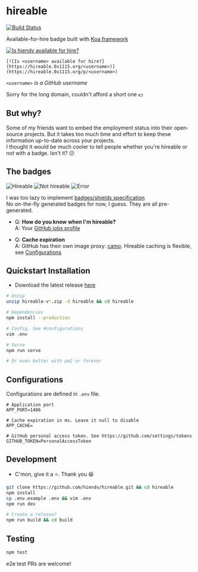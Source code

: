 # hireable
[![Build Status](https://travis-ci.org/hiendv/hireable.svg?branch=master)](https://travis-ci.org/hiendv/hireable)

Available-for-hire badge built with [Koa framework](https://github.com/koajs/koa)

[![Is hiendv available for hire?](https://hireable.0x1115.org/hiendv)](https://hireable.0x1115.org/p/hiendv)

```
[![Is <username> available for hire?](https://hireable.0x1115.org/<username>)](https://hireable.0x1115.org/p/<username>)
```
*`<username>` is a GitHub username*

Sorry for the long domain, couldn't afford a short one :dollar:

## But why?
Some of my friends want to embed the employment status into their open-source projects.
But it takes too much time and effort to keep these information up-to-date across your projects.  
I thought it would be much cooler to tell people whether you're hireable or not with a badge. Isn't it? :confused:

## The badges
![Hireable](https://cdn.rawgit.com/hiendv/hireable/master/src/assets/hireable-yes.svg)
![Not hireable](https://cdn.rawgit.com/hiendv/hireable/master/src/assets/hireable-no.svg)
![Error](https://cdn.rawgit.com/hiendv/hireable/master/src/assets/hireable-error.svg)

I was too lazy to implement [badges/shields specification](https://github.com/badges/shields/blob/master/spec/SPECIFICATION.md)  
No on-the-fly generated badges for now, I guess. They are all pre-generated. 

- Q: **How do you know when I'm hireable?**  
A: Your [GitHub jobs profile](https://github.com/settings/profile#user_profile_hireable)

- Q: **Cache expiration**  
A: GitHub has their own image proxy: [camo](https://help.github.com/articles/why-do-my-images-have-strange-urls/). Hireable caching is flexible, see [Configurations](#configurations)

## Quickstart Installation
- Download the latest release [here](https://github.com/hiendv/hireable/releases)
```bash
# Unzip
unzip hireable-v*.zip -d hireable && cd hireable

# Dependencies
npm install --production

# Config. See #configurations
vim .env

# Serve
npm run serve

# Or even better with pm2 or forever
```

## Configurations
Configurations are defined in `.env` file.
```
# Application port
APP_PORT=1406

# Cache expiration in ms. Leave it null to disable
APP_CACHE=

# GitHub personal access token. See https://github.com/settings/tokens
GITHUB_TOKEN=PersonalAccessToken
```

## Development
- C'mon, give it a :star:. Thank you :laughing:
```bash
git clone https://github.com/hiendv/hireable.git && cd hireable
npm install
cp .env.example .env && vim .env
npm run dev

# Create a release?
npm run build && cd build
```

## Testing
```bash
npm test
```
e2e test PRs are welcome!
